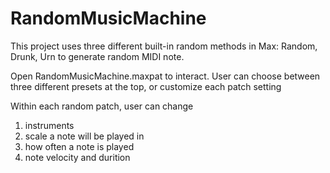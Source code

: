 # RandomMusicMachine

This project uses three different built-in random methods in Max: Random, Drunk, Urn
to generate random MIDI note.

Open RandomMusicMachine.maxpat to interact. User can choose between three different presets at the top, or customize each patch setting

Within each random patch, user can change
1. instruments
2. scale a note will be played in
3. how often a note is played
4. note velocity and durition
